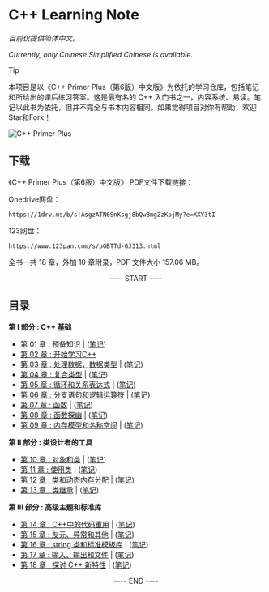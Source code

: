 # C++ Learning Note
*目前仅提供简体中文。*

*Currently, only Chinese Simplified Chinese is available.*

>[!TIP]
本项目是以《C++ Primer Plus（第6版）中文版》为依托的学习仓库，包括笔记和所给出的课后练习答案。这是最有名的 C++ 入门书之一，内容系统、易读。笔记以此书为依托，但并不完全与书本内容相同。如果觉得项目对你有帮助，欢迎Star和Fork！

![C++ Primer Plus](https://camo.githubusercontent.com/04a4e993d30d3b81464c300cee8672ab7f7ae5e3f2815860bf509c1a7502d186/68747470733a2f2f7374617469632e66756e67656e6f6d6963732e636f6d2f696d616765732f323032312f30372f632d7072696d65722d706c7573362e6a7067)

## 下载

《C++ Primer Plus（第6版）中文版》 PDF文件下载链接：

Onedrive网盘：
```
https://1drv.ms/b/s!AsgzATN6SnKsgj8bQwBmgZzKpjMy?e=XXY3tI
```
123网盘：
```
https://www.123pan.com/s/pGBTTd-GJ313.html
```
全书一共 18 章，外加 10 章附录，PDF 文件大小 157.06 MB。


<p align="center"><a> ---- START ---- </a></p>

## 目录

**第 I 部分 : C++ 基础**
- 第 01 章 : 预备知识 | ([笔记](BookNotes/chapter01.md))
- [第 02 章 : 开始学习C++](Practise/chapter02/README.md)
- [第 03 章 : 处理数据，数据类型](Practise/chapter03/README.md) | ([笔记](BookNotes/chapter03.md))
- [第 04 章 : 复合类型](Practise/chapter04/README.md) | ([笔记](BookNotes/chapter04.md))
- [第 05 章 : 循环和关系表达式](Practise/chapter05/README.md) | ([笔记](BookNotes/chapter05.md))
- [第 06 章 : 分支语句和逻辑运算符](Practise/chapter06/README.md) | ([笔记](BookNotes/chapter06.md))
- [第 07 章 : 函数](Practise/chapter07/README.md) | ([笔记](BookNotes/chapter07.md))
- [第 08 章 : 函数探幽](Practise/chapter08/README.md) | ([笔记](BookNotes/chapter08.md))
- [第 09 章 : 内存模型和名称空间](Practise/chapter09/README.md) | ([笔记](BookNotes/chapter09.md))

**第 II 部分 : 类设计者的工具**

- [第 10 章 : 对象和类](Practise/chapter10/README.md) | ([笔记](BookNotes/chapter10.md))
- [第 11 章 : 使用类](Practise/chapter11/README.md) | ([笔记](BookNotes/chapter11.md))
- [第 12 章 : 类和动态内存分配](Practise/chapter12/README.md) | ([笔记](BookNotes/chapter12.md))
- [第 13 章 : 类继承](Practise/chapter13/README.md) | ([笔记](BookNotes/chapter13.md))

**第 III 部分 : 高级主题和标准库**

- [第 14 章 : C++中的代码重用](Practise/chapter14/README.md) | ([笔记](BookNotes/chapter14.md))
- [第 15 章 : 友元、异常和其他](Practise/chapter15/README.md) | ([笔记](BookNotes/chapter15.md))
- [第 16 章 : string 类和标准模板库](Practise/chapter16/README.md) | ([笔记](BookNotes/chapter16.md))
- [第 17 章 : 输入、输出和文件](Practise/chapter17/README.md) | ([笔记](BookNotes/chapter17.md))
- [第 18 章 : 探讨 C++ 新特性](Practise/chapter18/README.md) | ([笔记](BookNotes/chapter18.md))

<p align="center"><a> ---- END ---- </a></p>



